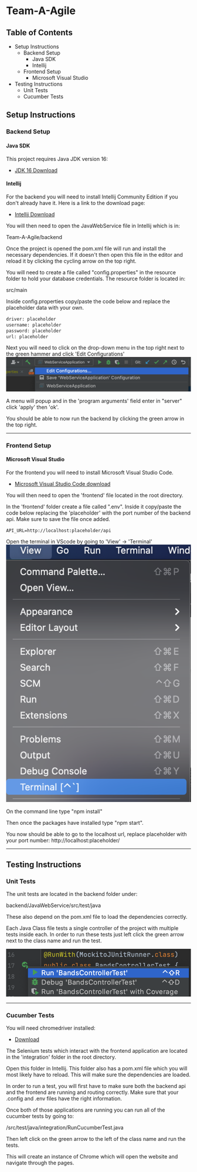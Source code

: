 # Team-A-Agile

## Table of Contents
- Setup Instructions
    - Backend Setup
        - Java SDK
        - Intellij
    - Frontend Setup
        - Microsoft Visual Studio
- Testing Instructions
    - Unit Tests
    - Cucumber Tests

## Setup Instructions

### Backend Setup

####  **Java SDK**
This project requires Java JDK version 16:
- [JDK 16 Download](https://www.oracle.com/java/technologies/javase-jdk16-downloads.html)


####  **Intellij**
For the backend you will need to install Intellij Community Edition if you don't already have it. Here is a link to the download page:

- [Intellij Download](https://www.jetbrains.com/idea/download/#section=mac)

You will then need to open the JavaWebService file in Intellij which is in:

 Team-A-Agile/backend

Once the project is opened the pom.xml file will run and install the necessary dependencies. If it doesn't then open this file in the editor and reload it by clicking the cycling arrow on the top right.

You will need to create a file called "config.properties" in the resource folder to hold your database credentials. The resource folder is located in:

src/main

Inside config.properties copy/paste the code below and replace the placeholder data with your own.

```
driver: placeholder
username: placeholder
password: placeholder
url: placeholder
```

Next you will need to click on the drop-down menu in the top right next to the green hammer and click 'Edit Configurations'
![reference](images/setup1.png)

A menu will popup and in the 'program arguments' field enter in "server" click 'apply' then 'ok'.

You should be able to now run the backend by clicking the green arrow in the top right.

---

### Frontend Setup

####  **Microsoft Visual Studio**

For the frontend you will need to install Microsoft Visual Studio Code.

- [Microsoft Visual Studio Code download](https://code.visualstudio.com/?wt.mc_id=vscom_downloads)

You will then need to open the 'frontend' file located in the root directory.

In the 'frontend' folder create a file called ".env". Inside it copy/paste the code below replacing the 'placeholder' with the port number of the backend api. Make sure to save the file once added.

```
API_URL=http://localhost:placeholder/api
```

Open the terminal in VScode by going to 'View' -> 'Terminal'
![reference](images/setup2.png)

On the command line type "npm install"

Then once the packages have installed type "npm start".

You now should be able to go to the localhost url, replace placeholder with your port number: http://localhost:placeholder/

---

## Testing Instructions

### Unit Tests

The unit tests are located in the backend folder under:

backend/JavaWebService/src/test/java

These also depend on the pom.xml file to load the dependencies correctly.

Each Java Class file tests a single controller of the project with multiple tests inside each.
In order to run these tests just left click the green arrow next to the class name and run the test.

![reference](images/setup3.png)

---

### Cucumber Tests

You will need chromedriver installed:

- [Download](https://chromedriver.chromium.org/downloads)

The Selenium tests which interact with the frontend application are located in the 'integration' folder in the root directory.

Open this folder in Intellij. This folder also has a pom.xml file which you will most likely have to reload. This will make sure the dependencies are loaded.

In order to run a test, you will first have to make sure both the backend api and the frontend are running and routing correctly. Make sure that your .config and .env files have the right information.

Once both of those applications are running you can run all of the cucumber tests by going to:

/src/test/java/integration/RunCucumberTest.java

Then left click on the green arrow to the left of the class name and run the tests.

This will create an instance of Chrome which will open the website and navigate through the pages.
